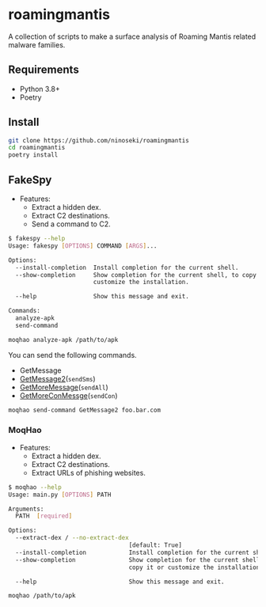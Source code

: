 # roamingmantis

A collection of scripts to make a surface analysis of Roaming Mantis related malware families.

## Requirements

- Python 3.8+
- Poetry

## Install

```bash
git clone https://github.com/ninoseki/roamingmantis
cd roamingmantis
poetry install
```

## FakeSpy

- Features:
  - Extract a hidden dex.
  - Extract C2 destinations.
  - Send a command to C2.

```bash
$ fakespy --help
Usage: fakespy [OPTIONS] COMMAND [ARGS]...

Options:
  --install-completion  Install completion for the current shell.
  --show-completion     Show completion for the current shell, to copy it or
                        customize the installation.

  --help                Show this message and exit.

Commands:
  analyze-apk
  send-command
```

```bash
moqhao analyze-apk /path/to/apk
```

You can send the following commands.

- GetMessage
- [GetMessage2](https://github.com/ninoseki/fakespy/wiki#getmessage2)(`sendSms`)
- [GetMoreMessage](https://github.com/ninoseki/fakespy/wiki#getmoremessage)(`sendAll`)
- [GetMoreConMessge](https://github.com/ninoseki/fakespy/wiki#getmoreconmessage)(`sendCon`)


```bash
moqhao send-command GetMessage2 foo.bar.com
```


### MoqHao

- Features:
  - Extract a hidden dex.
  - Extract C2 destinations.
  - Extract URLs of phishing websites.

```bash
$ moqhao --help
Usage: main.py [OPTIONS] PATH

Arguments:
  PATH  [required]

Options:
  --extract-dex / --no-extract-dex
                                  [default: True]
  --install-completion            Install completion for the current shell.
  --show-completion               Show completion for the current shell, to
                                  copy it or customize the installation.

  --help                          Show this message and exit.
```

```bash
moqhao /path/to/apk
```

